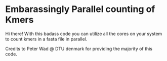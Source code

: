 # Embarassingly Parallel counting of Kmers
Hi there! With this badass code you can utilize all the cores on your system to count kmers in a fasta file in parallel.

Credits to Peter Wad @ DTU denmark for providing the majority of this code.
